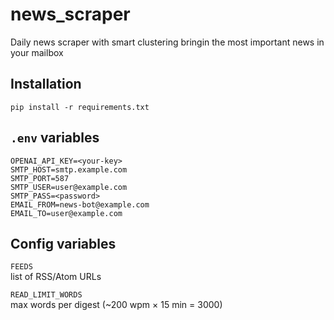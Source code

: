 # news_scraper
Daily news scraper with smart clustering bringin the most important news in your mailbox

## Installation

```
pip install -r requirements.txt
```

## `.env` variables

```
OPENAI_API_KEY=<your-key>
SMTP_HOST=smtp.example.com
SMTP_PORT=587
SMTP_USER=user@example.com
SMTP_PASS=<password>
EMAIL_FROM=news-bot@example.com
EMAIL_TO=user@example.com
```

## Config variables
`FEEDS`\
list of RSS/Atom URLs

`READ_LIMIT_WORDS`\
max words per digest (~200 wpm × 15 min = 3000)

